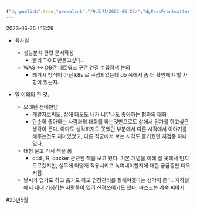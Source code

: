 ```yaml
---
{"dg-publish":true,"permalink":"/9.일지/2023-05-25/","dgPassFrontmatter":true}
---
```



2023-05-25 / 13:29 

- 회사일
	- 성능분석 관련 문서작성
		- 빨리 T.O.E 만들고싶다..
	- WAS <-> DB간 네트워크 구간 연결 수립정책 논의
		- 레거시 방식이 아닌 k8s 로 구성되었는데 db 쪽에서 좀 더 확인해야 할 사항이 있는지.

- 일 이외의 한 것.
	- 오래된 선배만남
		- 개발자로써도, 삶에 태도도 내가 너무나도 좋아하는 형과의 대화
		- 단순히 좋아하는 사람과의 대화를 하는것만으로도 삶에서 뭔가를 하고싶은 생각이 든다. 아마도 생각하지도 못했던 부분에서 다른 시각에서 이야기를 해주는것도 재미있었고, 다른 직군에서 보는 시각도 즐거웠던 지점중 하나였다.
	- 대형 문고 가서 책을 봄
		- ddd , R, docker 관련된 책을 보고 왔다. 기본 개념을 이해 잘 못해서 인지 모르겠지만, 실무에 어떻게 적용시키고 녹여내야할지에 대한 궁금증만 더욱 커짐.
	- 날씨가 덥기도 하고 춥기도 하고 건강관리를 잘해야겠다는 생각이 든다. 지하철에서 내내 기침하는 사람들이 있어 신경쓰이기도 했다. 마스크는 계속 써야지.

#23년5월 